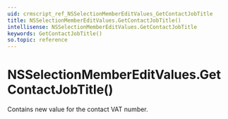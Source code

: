 ```yaml
---
uid: crmscript_ref_NSSelectionMemberEditValues_GetContactJobTitle
title: NSSelectionMemberEditValues.GetContactJobTitle()
intellisense: NSSelectionMemberEditValues.GetContactJobTitle
keywords: GetContactJobTitle()
so.topic: reference
---
```


# NSSelectionMemberEditValues.GetContactJobTitle()

Contains new value for the contact VAT number.

